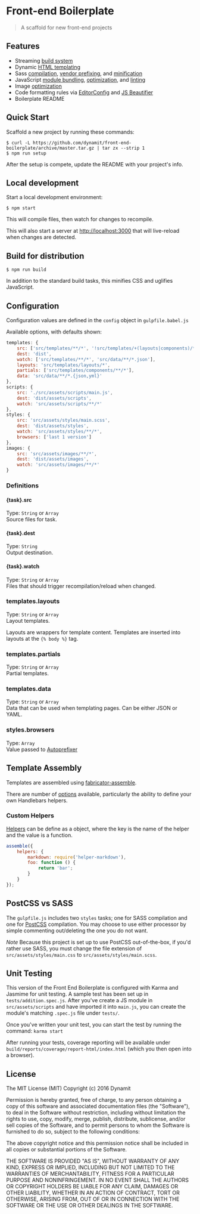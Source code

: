 # Front-end Boilerplate

> A scaffold for new front-end projects

## Features

- Streaming [build system](http://gulpjs.com/)
- Dynamic [HTML templating](https://github.com/fbrctr/fabricator-assemble)
- Sass [compilation](https://github.com/sass/node-sass), [vendor prefixing](https://github.com/postcss/autoprefixer), and [minification](https://github.com/ben-eb/cssnano)
- JavaScript [module bundling](https://github.com/webpack/webpack), [optimization](https://github.com/mishoo/UglifyJS2), and [linting](http://eslint.org/)
- Image [optimization](https://github.com/imagemin/imagemin)
- Code formatting rules via [EditorConfig](http://editorconfig.org/) and [JS Beautifier](https://github.com/beautify-web/js-beautify)
- Boilerplate README

## Quick Start

Scaffold a new project by running these commands:

```
$ curl -L https://github.com/dynamit/front-end-boilerplate/archive/master.tar.gz | tar zx --strip 1
$ npm run setup
```

After the setup is compete, update the README with your project's info.


## Local development

Start a local development environment:

```
$ npm start
```

This will compile files, then watch for changes to recompile.

This will also start a server at [http://localhost:3000](http://localhost:3000) that will live-reload when changes are detected.

## Build for distribution

```
$ npm run build
```

In addition to the standard build tasks, this minifies CSS and uglifies JavaScript.

## Configuration

Configuration values are defined in the `config` object in `gulpfile.babel.js`

Available options, with defaults shown:

```javascript
templates: {
	src: ['src/templates/**/*', '!src/templates/+(layouts|components)/**'],
	dest: 'dist',
	watch: ['src/templates/**/*', 'src/data/**/*.json'],
	layouts: 'src/templates/layouts/*',
	partials: ['src/templates/components/**/*'],
	data: 'src/data/**/*.{json,yml}'
},
scripts: {
	src: './src/assets/scripts/main.js',
	dest: 'dist/assets/scripts',
	watch: 'src/assets/scripts/**/*'
},
styles: {
	src: 'src/assets/styles/main.scss',
	dest: 'dist/assets/styles',
	watch: 'src/assets/styles/**/*',
	browsers: ['last 1 version']
},
images: {
	src: 'src/assets/images/**/*',
	dest: 'dist/assets/images',
	watch: 'src/assets/images/**/*'
}
```

### Definitions

#### {task}.src 
 
Type: `String` or `Array`  
Source files for task.

#### {task}.dest

Type: `String`  
Output destination.

#### {task}.watch

Type: `String` or `Array`  
Files that should trigger recompilation/reload when changed.

### templates.layouts

Type: `String` or `Array`  
Layout templates.

Layouts are wrappers for template content. Templates are inserted into layouts at the `{% body %}` tag.

### templates.partials

Type: `String` or `Array`  
Partial templates.

### templates.data

Type: `String` or `Array`  
Data that can be used when templating pages. Can be either JSON or YAML.

### styles.browsers

Type: `Array`  
Value passed to [Autoprefixer](https://github.com/postcss/autoprefixer#browsers)

## Template Assembly

Templates are assembled using [fabricator-assemble](https://github.com/fbrctr/fabricator-assemble).

There are number of [options](https://github.com/fbrctr/fabricator-assemble#options) available, particularly the ability to define your own Handlebars helpers.

### Custom Helpers

[Helpers](http://jaskokoyn.com/2013/08/08/custom-helpers-handlebars-js-tutorial/) can be define as a object, where the key is the name of the helper and the value is a function.

```javascript
assemble({
	helpers: {
	    markdown: require('helper-markdown'),
	    foo: function () {
	        return 'bar';
	    }
	}
});
```

## PostCSS vs SASS
The `gulpfile.js` includes two `styles` tasks; one for SASS compilation and one for [PostCSS](https://github.com/postcss/postcss) compilation. You may choose to use either processor by simple commenting out/deleting the one you do not want.

*Note* Because this project is set up to use PostCSS out-of-the-box, if you'd rather use SASS, you must change the file extension of `src/assets/styles/main.css` to `src/assets/styles/main.scss`.


## Unit Testing

This version of the Front End Boilerplate is configured with Karma and Jasmime for unit testing. A sample test has been set up in `tests/addition.spec.js`. After you've create a JS module in `src/assets/scripts` and have imported it into `main.js`, you can create the module's matching `.spec.js` file under `tests/`.

Once you've written your unit test, you can start the test by running the command: `karma start`

After running your tests, coverage reporting will be available under `build/reports/coverage/report-html/index.html` (which you then open into a browser).

## License

The MIT License (MIT)
Copyright (c) 2016 Dynamit

Permission is hereby granted, free of charge, to any person obtaining a copy of this software and associated documentation files (the "Software"), to deal in the Software without restriction, including without limitation the rights to use, copy, modify, merge, publish, distribute, sublicense, and/or sell copies of the Software, and to permit persons to whom the Software is furnished to do so, subject to the following conditions:

The above copyright notice and this permission notice shall be included in all copies or substantial portions of the Software.

THE SOFTWARE IS PROVIDED "AS IS", WITHOUT WARRANTY OF ANY KIND, EXPRESS OR IMPLIED, INCLUDING BUT NOT LIMITED TO THE WARRANTIES OF MERCHANTABILITY, FITNESS FOR A PARTICULAR PURPOSE AND NONINFRINGEMENT. IN NO EVENT SHALL THE AUTHORS OR COPYRIGHT HOLDERS BE LIABLE FOR ANY CLAIM, DAMAGES OR OTHER LIABILITY, WHETHER IN AN ACTION OF CONTRACT, TORT OR OTHERWISE, ARISING FROM, OUT OF OR IN CONNECTION WITH THE SOFTWARE OR THE USE OR OTHER DEALINGS IN THE SOFTWARE.
